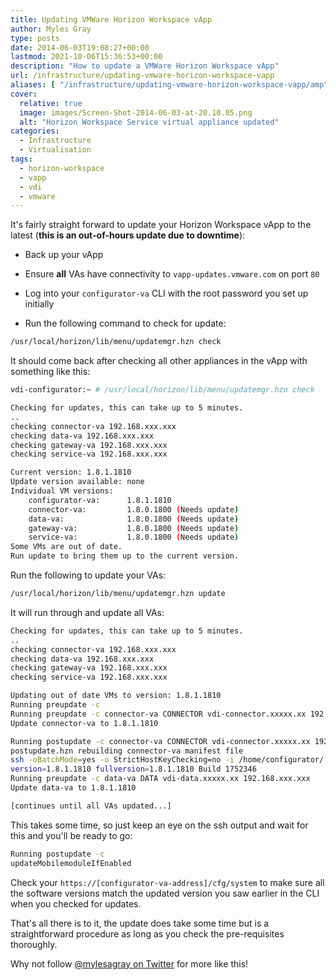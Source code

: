 ```yaml
---
title: Updating VMWare Horizon Workspace vApp
author: Myles Gray
type: posts
date: 2014-06-03T19:08:27+00:00
lastmod: 2021-10-06T15:36:53+00:00
description: "How to update a VMWare Horizon Workspace vApp"
url: /infrastructure/updating-vmware-horizon-workspace-vapp
aliases: [ "/infrastructure/updating-vmware-horizon-workspace-vapp/amp" ]
cover:
  relative: true
  image: images/Screen-Shot-2014-06-03-at-20.10.05.png
  alt: "Horizon Workspace Service virtual appliance updated"
categories:
  - Infrastructure
  - Virtualisation
tags:
  - horizon-workspace
  - vapp
  - vdi
  - vmware
---
```


It's fairly straight forward to update your Horizon Workspace vApp to the latest (**this is an out-of-hours update due to downtime**):

* Back up your vApp

* Ensure **all** VAs have connectivity to `vapp-updates.vmware.com` on port `80`

* Log into your `configurator-va` CLI with the root password you set up initially

* Run the following command to check for update:

```sh
/usr/local/horizon/lib/menu/updatemgr.hzn check
```

It should come back after checking all other appliances in the vApp with something like this:

```sh
vdi-configurator:~ # /usr/local/horizon/lib/menu/updatemgr.hzn check

Checking for updates, this can take up to 5 minutes.
..
checking connector-va 192.168.xxx.xxx
checking data-va 192.168.xxx.xxx
checking gateway-va 192.168.xxx.xxx
checking service-va 192.168.xxx.xxx

Current version: 1.8.1.1810
Update version available: none
Individual VM versions:
    configurator-va:      1.8.1.1810  
    connector-va:         1.8.0.1800 (Needs update)
    data-va:              1.8.0.1800 (Needs update)
    gateway-va:           1.8.0.1800 (Needs update)
    service-va:           1.8.0.1800 (Needs update)
Some VMs are out of date.
Run update to bring them up to the current version.
```

Run the following to update your VAs:

```sh
/usr/local/horizon/lib/menu/updatemgr.hzn update
```

It will run through and update all VAs:

```sh
Checking for updates, this can take up to 5 minutes.
..
checking connector-va 192.168.xxx.xxx
checking data-va 192.168.xxx.xxx
checking gateway-va 192.168.xxx.xxx
checking service-va 192.168.xxx.xxx

Updating out of date VMs to version: 1.8.1.1810
Running preupdate -c
Running preupdate -c connector-va CONNECTOR vdi-connector.xxxxx.xx 192.168.xxx.xxx
Update connector-va to 1.8.1.1810

Running postupdate -c connector-va CONNECTOR vdi-connector.xxxxx.xx 192.168.xxx.xxx
postupdate.hzn rebuilding connector-va manifest file
ssh -oBatchMode=yes -o StrictHostKeyChecking=no -i /home/configurator/.ssh/id_rsa -q configurator@192.168.xxx.xxx sudo /usr/local/horizon/scripts/updfix.hzn /home/configurator/manifest-installed.save /opt/vmware/var/lib/vami/update/data/info/manifest-installed.xml 1.8.1.1810 1752346
version=1.8.1.1810 fullversion=1.8.1.1810 Build 1752346
Running preupdate -c data-va DATA vdi-data.xxxxx.xx 192.168.xxx.xxx
Update data-va to 1.8.1.1810

[continues until all VAs updated...]
```

This takes some time, so just keep an eye on the ssh output and wait for this and you'll be ready to go:

```sh
Running postupdate -c
updateMobilemoduleIfEnabled
```

Check your `https://[configurator-va-address]/cfg/system` to make sure all the software versions match the updated version you saw earlier in the CLI when you checked for updates.</p>

That's all there is to it, the update does take some time but is a straightforward procedure as long as you check the pre-requisites thoroughly.

Why not follow [@mylesagray on Twitter][1] for more like this!

 [1]: https://twitter.com/mylesagray

